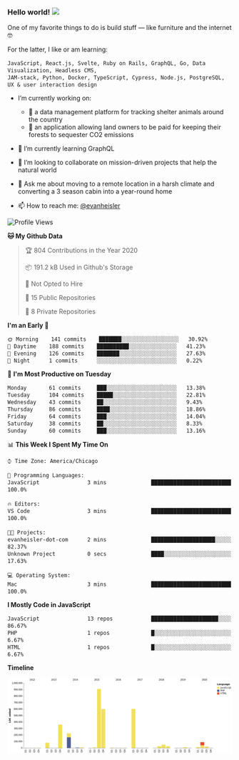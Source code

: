 ### Hello world! <img src="https://media.giphy.com/media/hvRJCLFzcasrR4ia7z/giphy.gif" width="30px">

One of my favorite things to do is build stuff — like furniture and the internet 🤓

For the latter, I like or am learning:

```text
JavaScript, React.js, Svelte, Ruby on Rails, GraphQL, Go, Data Visualization, Headless CMS, 
JAM-stack, Python, Docker, TypeScript, Cypress, Node.js, PostgreSQL, UX & user interaction design
```

- I’m currently working on:
  - 🐶  a data management platform for tracking shelter animals around the country 
  - 🌳  an application allowing land owners to be paid for keeping their forests to sequester CO2 emissions


- 🌱  I’m currently learning GraphQL
- 👯  I’m looking to collaborate on mission-driven projects that help the natural world
- 💬  Ask me about moving to a remote location in a harsh climate and converting a 3 season cabin into a year-round home
- 📫  How to reach me: [@evanheisler](https://twitter.com/evanheisler)

<!--START_SECTION:waka-->
![Profile Views](http://img.shields.io/badge/Profile%20Views-15-blue)

**🐱 My Github Data** 

> 🏆 804 Contributions in the Year 2020
 > 
> 📦 191.2 kB Used in Github's Storage 
 > 
> 🚫 Not Opted to Hire
 > 
> 📜 15 Public Repositories
 > 
> 🔑 8 Private Repositories 

**I'm an Early 🐤** 

```text
🌞 Morning    141 commits    ███████░░░░░░░░░░░░░░░░░░   30.92% 
🌆 Daytime    188 commits    ██████████░░░░░░░░░░░░░░░   41.23% 
🌃 Evening    126 commits    ███████░░░░░░░░░░░░░░░░░░   27.63% 
🌙 Night      1 commits      ░░░░░░░░░░░░░░░░░░░░░░░░░   0.22%

```
📅 **I'm Most Productive on Tuesday** 

```text
Monday       61 commits     ███░░░░░░░░░░░░░░░░░░░░░░   13.38% 
Tuesday      104 commits    █████░░░░░░░░░░░░░░░░░░░░   22.81% 
Wednesday    43 commits     ██░░░░░░░░░░░░░░░░░░░░░░░   9.43% 
Thursday     86 commits     ████░░░░░░░░░░░░░░░░░░░░░   18.86% 
Friday       64 commits     ███░░░░░░░░░░░░░░░░░░░░░░   14.04% 
Saturday     38 commits     ██░░░░░░░░░░░░░░░░░░░░░░░   8.33% 
Sunday       60 commits     ███░░░░░░░░░░░░░░░░░░░░░░   13.16%

```


📊 **This Week I Spent My Time On** 

```text
⌚︎ Time Zone: America/Chicago

💬 Programming Languages: 
JavaScript               3 mins              █████████████████████████   100.0%

🔥 Editors: 
VS Code                  3 mins              █████████████████████████   100.0%

🐱‍💻 Projects: 
evanheisler-dot-com      2 mins              ████████████████████░░░░░   82.37% 
Unknown Project          0 secs              ████░░░░░░░░░░░░░░░░░░░░░   17.63%

💻 Operating System: 
Mac                      3 mins              █████████████████████████   100.0%

```

**I Mostly Code in JavaScript** 

```text
JavaScript               13 repos            █████████████████████░░░░   86.67% 
PHP                      1 repos             █░░░░░░░░░░░░░░░░░░░░░░░░   6.67% 
HTML                     1 repos             █░░░░░░░░░░░░░░░░░░░░░░░░   6.67%

```


**Timeline**

![Chart not found](https://github.com/evanheisler/evanheisler/blob/master/charts/bar_graph.png) 


<!--END_SECTION:waka-->
